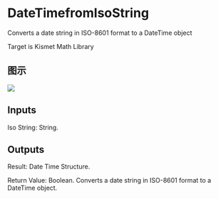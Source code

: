 # DateTimefromIsoString

Converts a date string in ISO-8601 format to a DateTime object

Target is Kismet Math Library

## 图示

![]($-20221218-19490285.png)

## Inputs

Iso String: String.  

## Outputs

Result: Date Time Structure.

Return Value: Boolean. Converts a date string in ISO-8601 format to a DateTime object.

